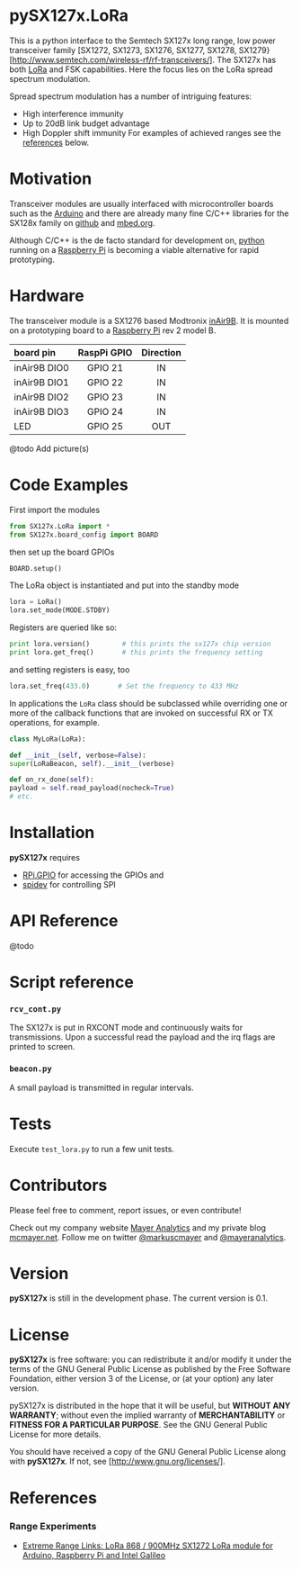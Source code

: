 # pySX127x.LoRa

This is a python interface to the Semtech SX127x long range, low power transceiver family 
[SX1272, SX1273, SX1276, SX1277, SX1278, SX1279}[http://www.semtech.com/wireless-rf/rf-transceivers/].
The SX127x has both [LoRa](https://lora-alliance.org) and FSK capabilities. Here the focus lies on the
LoRa spread spectrum modulation. 

Spread spectrum modulation has a number of intriguing features:
* High interference immunity
* Up to 20dB link budget advantage
* High Doppler shift immunity 
For examples of achieved ranges see the [references](#References) below.


# Motivation

Transceiver modules are usually interfaced with microcontroller boards such as the 
[Arduino](https://www.arduino.cc/) and there are already many fine C/C++ libraries for the SX128x family on 
[github](https://github.com/search?q=sx127x) and [mbed.org](https://developer.mbed.org/search/?q=sx127x).

Although C/C++ is the de facto standard for development on, [python](https://www.python.org)
running on a [Raspberry Pi](https://www.raspberrypi.org) is becoming a viable alternative for rapid prototyping.


# Hardware

The transceiver module is a SX1276 based Modtronix [inAir9B](http://modtronix.com/inair9.html). 
It is mounted on a prototyping board to a [Raspberry Pi](https://www.raspberrypi.org) rev 2 model B.

|  board pin   | RaspPi GPIO | Direction |
|:-------------|:-----------:|:---------:|
| inAir9B DIO0 | GPIO 21     |    IN     |
| inAir9B DIO1 | GPIO 22     |    IN     |
| inAir9B DIO2 | GPIO 23     |    IN     |
| inAir9B DIO3 | GPIO 24     |    IN     |
| LED          | GPIO 25     |    OUT    |

@todo Add picture(s)


# Code Examples

First import the modules 
```python
from SX127x.LoRa import *
from SX127x.board_config import BOARD
```
then set up the board GPIOs
```python
BOARD.setup()
```
The LoRa object is instantiated and put into the standby mode
```python
lora = LoRa()
lora.set_mode(MODE.STDBY)
```
Registers are queried like so:
```python
print lora.version()        # this prints the sx127x chip version
print lora.get_freq()       # this prints the frequency setting 
```
and setting registers is easy, too
```python
lora.set_freq(433.0)       # Set the frequency to 433 MHz 
```
In applications the `LoRa` class should be subclassed while overriding one or more of the callback functions that
are invoked on successful RX or TX operations, for example.
```python
class MyLoRa(LoRa):

def __init__(self, verbose=False):
super(LoRaBeacon, self).__init__(verbose)

def on_rx_done(self):
payload = self.read_payload(nocheck=True) 
# etc.
```


# Installation

**pySX127x** requires 
* [RPi.GPIO](href="https://pypi.python.org/pypi/RPi.GPIO">) for accessing the GPIOs and
* [spidev](https://pypi.python.org/pypi/spidev) for controlling SPI


# API Reference

@todo


# Script reference

### `rcv_cont.py`
The SX127x is put in RXCONT mode and continuously waits for transmissions. Upon a successful read the
payload and the irq flags are printed to screen.

### `beacon.py`
A small payload is transmitted in regular intervals.


# Tests

Execute `test_lora.py` to run a few unit tests. 


# Contributors

Please feel free to comment, report issues, or even contribute!

Check out my company website [Mayer Analytics](http://mayeranalytics.com) and my private blog
[mcmayer.net](http://mcmayer.net). Follow me on twitter [@markuscmayer](https://twitter.com/markuscmayer) and
[@mayeranalytics](https://twitter.com/mayeranalytics).


# Version

**pySX127x** is still in the development phase. The current version is 0.1.


# License

**pySX127x** is free software: you can redistribute it and/or modify
it under the terms of the GNU General Public License as published by
the Free Software Foundation, either version 3 of the License, or
(at your option) any later version.

pySX127x is distributed in the hope that it will be useful,
but **WITHOUT ANY WARRANTY**; without even the implied warranty of
**MERCHANTABILITY** or **FITNESS FOR A PARTICULAR PURPOSE**.  See the
GNU General Public License for more details.

You should have received a copy of the GNU General Public License
along with **pySX127x**.  If not, see [http://www.gnu.org/licenses/].


# References
### Range Experiments
* [Extreme Range Links: LoRa 868 / 900MHz SX1272 LoRa module for Arduino, Raspberry Pi and Intel Galileo](https://www.cooking-hacks.com/documentation/tutorials/extreme-range-lora-sx1272-module-shield-arduino-raspberry-pi-intel-galileo/)
